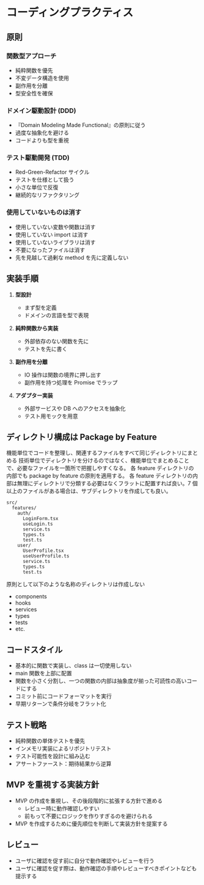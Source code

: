 # コーディングプラクティス

## 原則

### 関数型アプローチ

- 純粋関数を優先
- 不変データ構造を使用
- 副作用を分離
- 型安全性を確保

### ドメイン駆動設計 (DDD)

- 『Domain Modeling Made Functional』の原則に従う
- 過度な抽象化を避ける
- コードよりも型を重視

### テスト駆動開発 (TDD)

- Red-Green-Refactor サイクル
- テストを仕様として扱う
- 小さな単位で反復
- 継続的なリファクタリング

### 使用していないものは消す

- 使用していない変数や関数は消す
- 使用していない import は消す
- 使用していないライブラリは消す
- 不要になったファイルは消す
- 先を見越して過剰な method を先に定義しない

## 実装手順

1. **型設計**

   - まず型を定義
   - ドメインの言語を型で表現

2. **純粋関数から実装**

   - 外部依存のない関数を先に
   - テストを先に書く

3. **副作用を分離**

   - IO 操作は関数の境界に押し出す
   - 副作用を持つ処理を Promise でラップ

4. **アダプター実装**
   - 外部サービスや DB へのアクセスを抽象化
   - テスト用モックを用意

## ディレクトリ構成は Package by Feature

機能単位でコードを整理し、関連するファイルをすべて同じディレクトリにまとめる
技術単位でディレクトリを分けるのではなく、機能単位でまとめることで、必要なファイルを一箇所で把握しやすくなる。
各 feature ディレクトリの内部でも package by feature の原則を適用する。
各 feature ディレクトリの内部は無理にディレクトリで分類する必要はなくフラットに配置すれば良い。7 個以上のファイルがある場合は、サブディレクトリを作成しても良い。

```
src/
  features/
    auth/
      LoginForm.tsx
      useLogin.ts
      service.ts
      types.ts
      test.ts
    user/
      UserProfile.tsx
      useUserProfile.ts
      service.ts
      types.ts
      test.ts
```

原則として以下のような名称のディレクトリは作成しない

- components
- hooks
- services
- types
- tests
- etc.

## コードスタイル

- 基本的に関数で実装し、class は一切使用しない
- main 関数を上部に配置
- 関数を小さく分割し、一つの関数の内部は抽象度が揃った可読性の高いコードにする
- コミット前にコードフォーマットを実行
- 早期リターンで条件分岐をフラット化

## テスト戦略

- 純粋関数の単体テストを優先
- インメモリ実装によるリポジトリテスト
- テスト可能性を設計に組み込む
- アサートファースト：期待結果から逆算

## MVP を重視する実装方針

- MVP の作成を重視し、その後段階的に拡張する方針で進める
  - レビュー時に動作確認しやすい
  - 前もって不要にロジックを作りすぎるのを避けられる
- MVP を作成するために優先順位を判断して実装方針を提案する

## レビュー

- ユーザに確認を促す前に自分で動作確認やレビューを行う
- ユーザに確認を促す際は、動作確認の手順やレビューすべきポイントなども提示する
